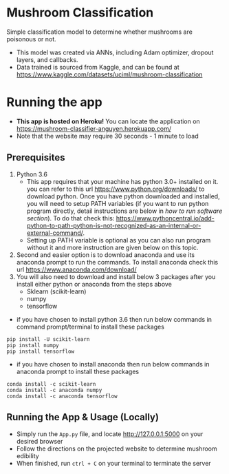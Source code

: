 # Mushroom Classification
Simple classification model to determine whether mushrooms are poisonous or not.

- This model was created via ANNs, including Adam optimizer, dropout layers, and callbacks. 
- Data trained is sourced from Kaggle, and can be found at https://www.kaggle.com/datasets/uciml/mushroom-classification 

# Running the app 
- **This app is hosted on Heroku!** You can locate the application on https://mushroom-classifier-anguyen.herokuapp.com/
- Note that the website may require 30 seconds - 1 minute to load 

## Prerequisites 
1. Python 3.6 
   - This app requires that your machine has python 3.0+ installed on it. you can refer to this url https://www.python.org/downloads/ to download python. Once you have python downloaded and installed, you will need to setup PATH variables (if you want to run python program directly, detail instructions are below in *how to run software section*). To do that check this: https://www.pythoncentral.io/add-python-to-path-python-is-not-recognized-as-an-internal-or-external-command/.  
   - Setting up PATH variable is optional as you can also run program without it and more instruction are given below on this topic. 
2. Second and easier option is to download anaconda and use its anaconda prompt to run the commands. To install anaconda check this url     https://www.anaconda.com/download/
3. You will also need to download and install below 3 packages after you install either python or anaconda from the steps above
   - Sklearn (scikit-learn)
   - numpy
   - tensorflow
   
  - if you have chosen to install python 3.6 then run below commands in command prompt/terminal to install these packages
   ```
   pip install -U scikit-learn
   pip install numpy
   pip install tensorflow
   ```
   - if you have chosen to install anaconda then run below commands in anaconda prompt to install these packages
   ```
   conda install -c scikit-learn
   conda install -c anaconda numpy
   conda install -c anaconda tensorflow
   ```   

## Running the App & Usage (Locally)
- Simply run the ```App.py``` file, and locate http://127.0.0.1:5000 on your desired browser
- Follow the directions on the projected website to determine mushroom edibility 
- When finished, run ```ctrl + C``` on your terminal to terminate the server
